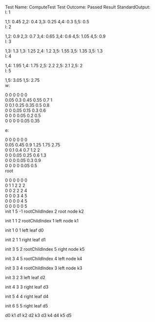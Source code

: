 Test Name:	ComputeTest
Test Outcome:	Passed
Result StandardOutput:	
l: 1

1,1: 0.45  2,2: 0.4  3,3: 0.25  4,4: 0.3  5,5: 0.5  
 l: 2

1,2: 0.9  2,3: 0.7  3,4: 0.65  3,4: 0.6  4,5: 1.05  4,5: 0.9  
 l: 3

1,3: 1.3  1,3: 1.25  2,4: 1.2  3,5: 1.55  3,5: 1.35  3,5: 1.3  
 l: 4

1,4: 1.95  1,4: 1.75  2,5: 2.2  2,5: 2.1  2,5: 2  
 l: 5

1,5: 3.05  1,5: 2.75  
w: 

0  	0  	0  	0  	0  	0  	
0.05  	0.3  	0.45  	0.55  	0.7  	1  	
0  	0.1  	0.25  	0.35  	0.5  	0.8  	
0  	0  	0.05  	0.15  	0.3  	0.6  	
0  	0  	0  	0.05  	0.2  	0.5  	
0  	0  	0  	0  	0.05  	0.35  	

e: 

0  	0  	0  	0  	0  	0  	
0.05  	0.45  	0.9  	1.25  	1.75  	2.75  	
0  	0.1  	0.4  	0.7  	1.2  	2  	
0  	0  	0.05  	0.25  	0.6  	1.3  	
0  	0  	0  	0.05  	0.3  	0.9  	
0  	0  	0  	0  	0.05  	0.5  	
root

0  0  0  0  0  0  
0  1  1  2  2  2  
0  0  2  2  2  4  
0  0  0  3  4  5  
0  0  0  0  4  5  
0  0  0  0  0  5  
init 1 5 -1
rootChildIndex 2
root node k2

init 1 1 2
rootChildIndex 1
left node k1

init 1 0 1
left leaf d0

init 2 1 1
right leaf d1

init 3 5 2
rootChildIndex 5
right node k5

init 3 4 5
rootChildIndex 4
left node k4

init 3 3 4
rootChildIndex 3
left node k3

init 3 2 3
left leaf d2

init 4 3 3
right leaf d3

init 5 4 4
right leaf d4

init 6 5 5
right leaf d5

d0 k1 d1 k2 d2 k3 d3 k4 d4 k5 d5

